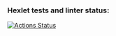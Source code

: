 ### Hexlet tests and linter status:
[![Actions Status](https://github.com/invercargill12/python-project-lvl1/workflows/hexlet-check/badge.svg)](https://github.com/invercargill12/python-project-lvl1/actions)